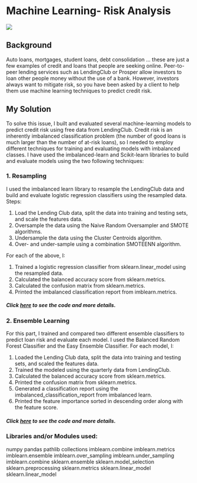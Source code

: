 # Machine Learning- Risk Analysis
![](https://user-images.githubusercontent.com/62320593/95018376-525c2e80-062d-11eb-9de6-c5bbf0b1f436.jpg)

## Background 
Auto loans, mortgages, student loans, debt consolidation ... these are just a few examples of credit and loans that people are seeking online. Peer-to-peer lending services such as LendingClub or Prosper allow investors to loan other people money without the use of a bank. However, investors always want to mitigate risk, so you have been asked by a client to help them use machine learning techniques to predict credit risk.

## My Solution 
To solve this issue, I built and evaluated several machine-learning models to predict credit risk using free data from LendingClub. Credit risk is an inherently imbalanced classification problem (the number of good loans is much larger than the number of at-risk loans), so I needed to employ different techniques for training and evaluating models with imbalanced classes. I have used the imbalanced-learn and Scikit-learn libraries to build and evaluate models using the two following techniques:

### 1. Resampling
I used the imbalanced learn library to resample the LendingClub data and build and evaluate logistic regression classifiers using the resampled data. Steps:

  1. Load the Lending Club data, split the data into training and testing sets, and scale the features data.
  2. Oversample the data using the Naive Random Oversampler and SMOTE algorithms.
  3. Undersample the data using the Cluster Centroids algorithm.
  4. Over- and under-sample using a combination SMOTEENN algorithm.
 
For each of the above, I:

  1. Trained a logistic regression classifier from sklearn.linear_model using the resampled data.
  2. Calculated the balanced accuracy score from sklearn.metrics.
  3. Calculated the confusion matrix from sklearn.metrics.
  4. Printed the imbalanced classification report from imblearn.metrics.

##### Click [here](https://github.com/atefajmal27/Machine_Learning/blob/main/Resampling.ipynb) to see the code and more details.


### 2. Ensemble Learning 
For this part, I trained and compared two different ensemble classifiers to predict loan risk and evaluate each model. I used the Balanced Random Forest Classifier and the Easy Ensemble Classifier. For each model, I:

  1. Loaded the Lending Club data, split the data into training and testing sets, and scaled the features data.
  2. Trained the modeled using the quarterly data from LendingClub.
  3. Calculated the balanced accuracy score from sklearn.metrics.
  4. Printed the confusion matrix from sklearn.metrics.
  5. Generated a classification report using the imbalanced_classification_report from imbalanced learn.
  6. Printed the feature importance sorted in descending order along with the feature score.

##### Click [here](https://github.com/atefajmal27/Machine_Learning/blob/main/credit_risk_ensemble.ipynb) to see the code and more details.


### Libraries and/or Modules used:
numpy
pandas
pathlib
collections
imblearn.combine
imblearn.metrics
imblearn.ensemble
imblearn.over_sampling
imblearn.under_sampling
imblearn.combine
sklearn.ensemble
sklearn.model_selection
sklearn.preprocessing
sklearn.metrics
sklearn.linear_model
sklearn.linear_model


